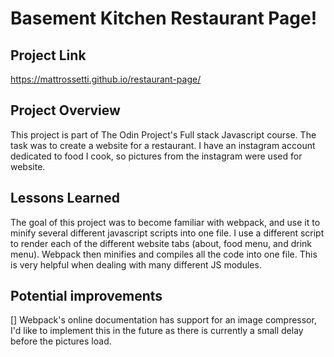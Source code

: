 # Basement Kitchen Restaurant Page!

## Project Link
https://mattrossetti.github.io/restaurant-page/

## Project Overview
This project is part of The Odin Project's Full stack Javascript course. The task was to create a website for a restaurant. I have an instagram account dedicated to food I cook, so pictures from the instagram were used for website.

## Lessons Learned
The goal of this project was to become familiar with webpack, and use it to minify several different javascript scripts into one file. I use a different script to render each of the different website tabs (about, food menu, and drink menu). Webpack then minifies and compiles all the code into one file. This is very helpful when dealing with many different JS modules.

## Potential improvements
[] Webpack's online documentation has support for an image compressor, I'd like to implement this in the future as there is currently a small delay before the pictures load. 
